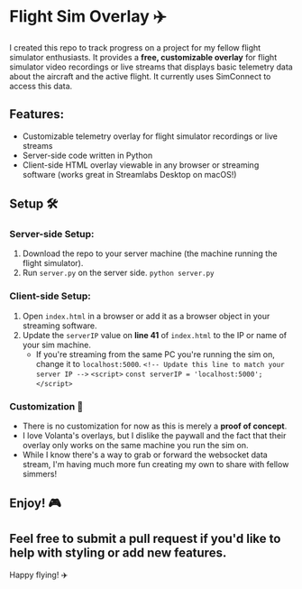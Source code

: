 # Flight Sim Overlay ✈️

I created this repo to track progress on a project for my fellow flight simulator enthusiasts. It provides a **free, customizable overlay** for flight simulator video recordings or live streams that displays basic telemetry data about the aircraft and the active flight. It currently uses SimConnect to access this data.

## Features:
- Customizable telemetry overlay for flight simulator recordings or live streams
- Server-side code written in Python
- Client-side HTML overlay viewable in any browser or streaming software (works great in Streamlabs Desktop on macOS!)

## Setup 🛠️

### Server-side Setup:
1. Download the repo to your server machine (the machine running the flight simulator).
2. Run `server.py` on the server side.
      `python server.py`
### Client-side Setup:
1.  Open `index.html` in a browser or add it as a browser object in your streaming software.
2.  Update the `serverIP` value on **line 41** of `index.html` to the IP or name of your sim machine.
    -   If you're streaming from the same PC you're running the sim on, change it to `localhost:5000`.
`<!-- Update this line to match your server IP -->`
`<script>`
    `const serverIP = 'localhost:5000';`
`</script>`
### Customization 🚀
-   There is no customization for now as this is merely a **proof of concept**.
-   I love Volanta's overlays, but I dislike the paywall and the fact that their overlay only works on the same machine you run the sim on.
-   While I know there's a way to grab or forward the websocket data stream, I'm having much more fun creating my own to share with fellow simmers!

## Enjoy! 🎮
Feel free to submit a pull request if you'd like to help with styling or add new features.
----------
Happy flying! ✈️